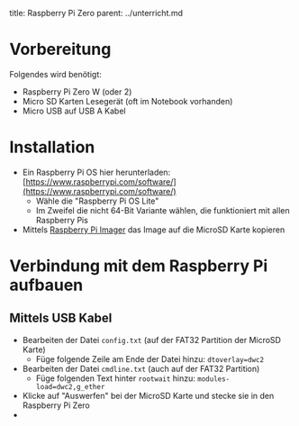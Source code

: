 title: Raspberry Pi Zero
parent: ../unterricht.md

# Vorbereitung
Folgendes wird benötigt:
* Raspberry Pi Zero W (oder 2)
* Micro SD Karten Lesegerät (oft im Notebook vorhanden)
* Micro USB auf USB A Kabel

# Installation
* Ein Raspberry Pi OS hier herunterladen: [https://www.raspberrypi.com/software/](https://www.raspberrypi.com/software/)
  * Wähle die "Raspberry Pi OS Lite"
  * Im Zweifel die nicht 64-Bit Variante wählen, die funktioniert mit allen Raspberry Pis
* Mittels [Raspberry Pi Imager](https://downloads.raspberrypi.org/imager/imager_latest.exe) das Image auf die MicroSD Karte kopieren

# Verbindung mit dem Raspberry Pi aufbauen
## Mittels USB Kabel
* Bearbeiten der Datei `config.txt` (auf der FAT32 Partition der MicroSD Karte)
  * Füge folgende Zeile am Ende der Datei hinzu: `dtoverlay=dwc2`
* Bearbeiten der Datei `cmdline.txt` (auch auf der FAT32 Partition)
  * Füge folgenden Text hinter `rootwait` hinzu: `modules-load=dwc2,g_ether`
* Klicke auf "Auswerfen" bei der MicroSD Karte und stecke sie in den Raspberry Pi Zero
*